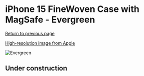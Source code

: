 # iPhone 15 FineWoven Case with MagSafe - Evergreen

[Return to previous page](/iphone_15)

[High-resolution image from Apple](https://store.storeimages.cdn-apple.com/8756/as-images.apple.com/is/MT3J3?wid=4500&hei=4500&fmt=png)

<div style="width: 500px"><img src="/everyphone/MT3J3.png" alt="Evergreen"></div>

## Under construction
